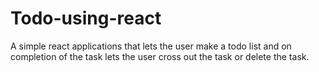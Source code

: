 # Todo-using-react
A simple react applications that lets the user make a todo list and on completion of the task lets the user cross out the task or delete the task.
